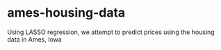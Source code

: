 # ames-housing-data
Using LASSO regression, we attempt to predict prices using the housing data in Ames, Iowa

